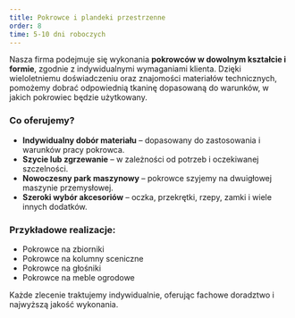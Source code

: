 ```yaml
---
title: Pokrowce i plandeki przestrzenne
order: 8
time: 5-10 dni roboczych
---
```

Nasza firma podejmuje się wykonania **pokrowców w dowolnym kształcie i formie**, zgodnie z indywidualnymi wymaganiami klienta. Dzięki wieloletniemu doświadczeniu oraz znajomości materiałów technicznych, pomożemy dobrać odpowiednią tkaninę dopasowaną do warunków, w jakich pokrowiec będzie użytkowany.

### Co oferujemy?

- **Indywidualny dobór materiału** – dopasowany do zastosowania i warunków pracy pokrowca.
- **Szycie lub zgrzewanie** – w zależności od potrzeb i oczekiwanej szczelności.
- **Nowoczesny park maszynowy** – pokrowce szyjemy na dwuigłowej maszynie przemysłowej.
- **Szeroki wybór akcesoriów** – oczka, przekrętki, rzepy, zamki i wiele innych dodatków.

### Przykładowe realizacje:

- Pokrowce na zbiorniki
- Pokrowce na kolumny sceniczne
- Pokrowce na głośniki
- Pokrowce na meble ogrodowe

Każde zlecenie traktujemy indywidualnie, oferując fachowe doradztwo i najwyższą jakość wykonania. 